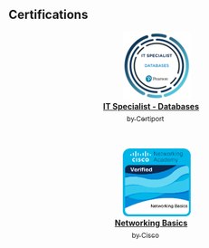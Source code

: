 ## Certifications

<div align="center">

<a href="https://www.credly.com/badges/YOUR_BADGE_ID_1" target="_blank" style="margin: 20px;">
  <img src="it-specialist-databases.png" alt="IT Specialist - Databases" width="120"/><br/>
  <strong>IT Specialist - Databases</strong><br/>
  <sub>by Certiport</sub>
</a>

&nbsp;&nbsp;&nbsp;&nbsp;

<a href="https://www.credly.com/badges/YOUR_BADGE_ID_2" target="_blank" style="margin: 20px;">
  <img src="networking-basics.png" alt="Networking Basics" width="120"/><br/>
  <strong>Networking Basics</strong><br/>
  <sub>by Cisco</sub>
</a>

</div>
